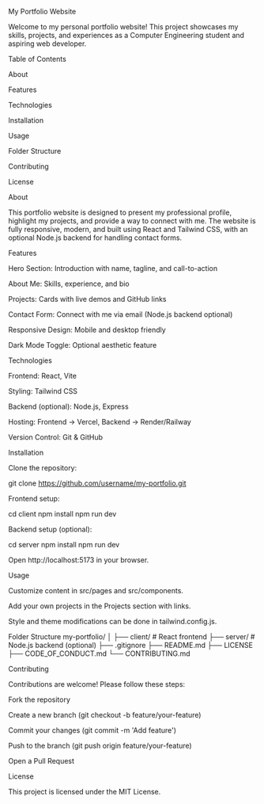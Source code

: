 My Portfolio Website

Welcome to my personal portfolio website! This project showcases my skills, projects, and experiences as a Computer Engineering student and aspiring web developer.

Table of Contents

About

Features

Technologies

Installation

Usage

Folder Structure

Contributing

License

About

This portfolio website is designed to present my professional profile, highlight my projects, and provide a way to connect with me. The website is fully responsive, modern, and built using React and Tailwind CSS, with an optional Node.js backend for handling contact forms.

Features

Hero Section: Introduction with name, tagline, and call-to-action

About Me: Skills, experience, and bio

Projects: Cards with live demos and GitHub links

Contact Form: Connect with me via email (Node.js backend optional)

Responsive Design: Mobile and desktop friendly

Dark Mode Toggle: Optional aesthetic feature

Technologies

Frontend: React, Vite

Styling: Tailwind CSS

Backend (optional): Node.js, Express

Hosting: Frontend → Vercel, Backend → Render/Railway

Version Control: Git & GitHub

Installation

Clone the repository:

git clone https://github.com/username/my-portfolio.git


Frontend setup:

cd client
npm install
npm run dev


Backend setup (optional):

cd server
npm install
npm run dev


Open http://localhost:5173
 in your browser.

Usage

Customize content in src/pages and src/components.

Add your own projects in the Projects section with links.

Style and theme modifications can be done in tailwind.config.js.

Folder Structure
my-portfolio/
│
├── client/               # React frontend
├── server/               # Node.js backend (optional)
├── .gitignore
├── README.md
├── LICENSE
├── CODE_OF_CONDUCT.md
└── CONTRIBUTING.md

Contributing

Contributions are welcome! Please follow these steps:

Fork the repository

Create a new branch (git checkout -b feature/your-feature)

Commit your changes (git commit -m 'Add feature')

Push to the branch (git push origin feature/your-feature)

Open a Pull Request

License

This project is licensed under the MIT License.

